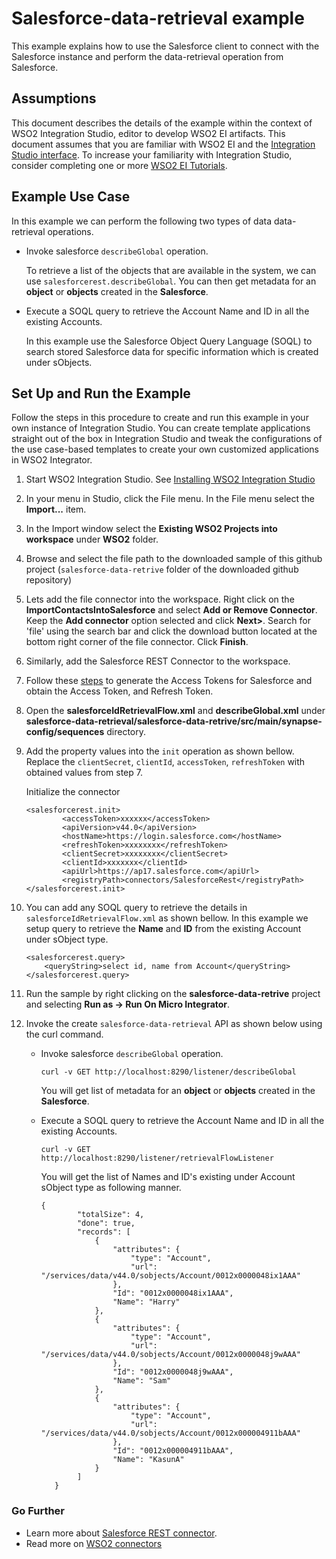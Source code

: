 # Salesforce-data-retrieval example

This example explains how to use the Salesforce client to connect with the Salesforce instance and perform the data-retrieval operation from Salesforce.

## Assumptions

This document describes the details of the example within the context of WSO2 Integration Studio, editor to develop WSO2 EI artifacts. This document assumes that you are familiar with WSO2 EI and the [Integration Studio interface](https://ei.docs.wso2.com/en/latest/micro-integrator/develop/WSO2-Integration-Studio/). To increase your familiarity with Integration Studio, consider completing one or more [WSO2 EI Tutorials](https://ei.docs.wso2.com/en/latest/micro-integrator/use-cases/integration-use-cases/).

## Example Use Case

In this example we can perform the following two types of data data-retrieval operations.

* Invoke salesforce `describeGlobal` operation.
  
  To retrieve a list of the objects that are available in the system, we can use `salesforcerest.describeGlobal`. You can then get metadata for an **object** or **objects** created in the **Salesforce**.

* Execute a SOQL query to retrieve the Account Name and ID in all the existing Accounts.
  
  In this example use the Salesforce Object Query Language (SOQL) to search stored Salesforce data for specific information which is created under sObjects.

## Set Up and Run the Example

Follow the steps in this procedure to create and run this example in your own instance of Integration Studio. You can create template applications straight out of the box in Integration Studio and tweak the configurations of the use case-based templates to create your own customized applications in WSO2 Integrator.

1. Start WSO2 Integration Studio. See [Installing WSO2 Integration Studio](https://ei.docs.wso2.com/en/latest/micro-integrator/develop/installing-WSO2-Integration-Studio/) 
2. In your menu in Studio, click the File menu. In the File menu select the **Import...** item.
3. In the Import window select the **Existing WSO2 Projects into workspace** under **WSO2** folder.
4. Browse and select the file path to the downloaded sample of this github project (`salesforce-data-retrive` folder of the downloaded github repository)
5. Lets add the file connector into the workspace. Right click on the **ImportContactsIntoSalesforce** and select **Add or Remove Connector**. Keep the **Add connector** option selected and click **Next>**. Search for 'file' using the search bar and click the download button located at the bottom right corner of the file connector. Click **Finish**.
6. Similarly, add the Salesforce REST Connector to the workspace.
7. Follow these [steps](https://ei.docs.wso2.com/en/latest/micro-integrator/references/connectors/salesforce-rest-connector/sf-access-token-generation/) to generate the Access Tokens for Salesforce and obtain the Access Token, and Refresh Token.
8. Open the **salesforceIdRetrievalFlow.xml** and **describeGlobal.xml** under **salesforce-data-retrieval/salesforce-data-retrive/src/main/synapse-config/sequences** directory.
9. Add the property values into the `init` operation as shown bellow. Replace the `clientSecret`, `clientId`, `accessToken`, `refreshToken` with obtained values from step 7.
   
   Initialize the connector
   
   ```
   <salesforcerest.init>
           <accessToken>xxxxxx</accessToken>
           <apiVersion>v44.0</apiVersion>
           <hostName>https://login.salesforce.com</hostName>
           <refreshToken>xxxxxxxx</refreshToken>
           <clientSecret>xxxxxxxx</clientSecret>
           <clientId>xxxxxxx</clientId>
           <apiUrl>https://ap17.salesforce.com</apiUrl>
           <registryPath>connectors/SalesforceRest</registryPath>
   </salesforcerest.init>
   ```
10. You can add any SOQL query to retrieve the details in `salesforceIdRetrievalFlow.xml` as shown bellow. In this example we setup query to retrieve the **Name** and **ID** from the existing Account under sObject type.
    
    ```
    <salesforcerest.query>
        <queryString>select id, name from Account</queryString>
    </salesforcerest.query>
    ```    

11. Run the sample by right clicking on the **salesforce-data-retrive** project and selecting **Run as -> Run On Micro Integrator**.

12. Invoke the create `salesforce-data-retrieval` API as shown below using the curl command. 
    
    * Invoke salesforce `describeGlobal` operation.
    
      ```
      curl -v GET http://localhost:8290/listener/describeGlobal
      ```
      
      You will get list of metadata for an **object** or **objects** created in the **Salesforce**.
    
    * Execute a SOQL query to retrieve the Account Name and ID in all the existing Accounts.
      
      ```
      curl -v GET http://localhost:8290/listener/retrievalFlowListener
      ```
      
      You will get the list of Names and ID's existing under Account sObject type as following manner. 
      
      ```
      {
              "totalSize": 4,
              "done": true,
              "records": [
                  {
                      "attributes": {
                          "type": "Account",
                          "url": "/services/data/v44.0/sobjects/Account/0012x0000048ix1AAA"
                      },
                      "Id": "0012x0000048ix1AAA",
                      "Name": "Harry"
                  },
                  {
                      "attributes": {
                          "type": "Account",
                          "url": "/services/data/v44.0/sobjects/Account/0012x0000048j9wAAA"
                      },
                      "Id": "0012x0000048j9wAAA",
                      "Name": "Sam"
                  },
                  {
                      "attributes": {
                          "type": "Account",
                          "url": "/services/data/v44.0/sobjects/Account/0012x000004911bAAA"
                      },
                      "Id": "0012x000004911bAAA",
                      "Name": "KasunA"
                  }
              ]
         }
      ```

### Go Further 

* Learn more about [Salesforce REST connector](https://ei.docs.wso2.com/en/next/micro-integrator/references/connectors/salesforce-rest-connector/sf-rest-connector-example/).
* Read more on [WSO2 connectors](https://ei.docs.wso2.com/en/next/micro-integrator/references/connectors/connectors-overview/)    